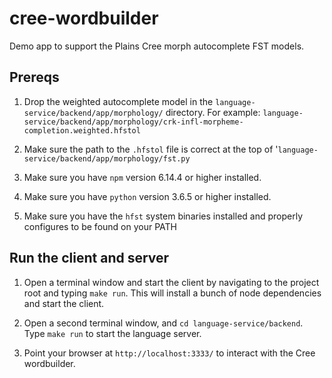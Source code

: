 # cree-wordbuilder

Demo app to support the Plains Cree morph autocomplete FST models.

## Prereqs

1. Drop the weighted autocomplete model in the `language-service/backend/app/morphology/` directory. For example: `language-service/backend/app/morphology/crk-infl-morpheme-completion.weighted.hfstol`

2. Make sure the path to the `.hfstol` file is correct at the top of '`language-service/backend/app/morphology/fst.py`

3. Make sure you have `npm` version 6.14.4 or higher installed.

4. Make sure you have `python` version 3.6.5 or higher installed.

6. Make sure you have the `hfst` system binaries installed and properly configures to be found on your PATH 

## Run the client and server

1. Open a terminal window and start the client by navigating to the project root and typing `make run`. This will install a bunch of node dependencies and start the client.

2. Open a second terminal window, and `cd language-service/backend`. Type `make run` to start the language server. 

3. Point your browser at `http://localhost:3333/` to interact with the Cree wordbuilder.

